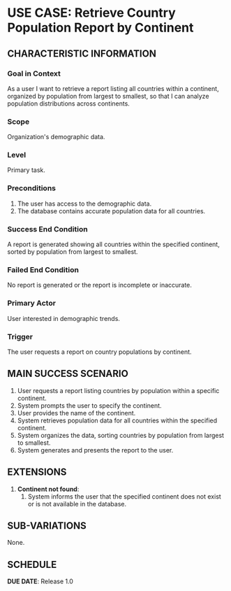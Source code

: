 # USE CASE: Retrieve Country Population Report by Continent

## CHARACTERISTIC INFORMATION

### Goal in Context

As a user I want to retrieve a report listing all countries within a continent, organized by population from largest to smallest, so that I can analyze population distributions across continents.

### Scope

Organization's demographic data.

### Level

Primary task.

### Preconditions

1. The user has access to the demographic data.
2. The database contains accurate population data for all countries.

### Success End Condition

A report is generated showing all countries within the specified continent, sorted by population from largest to smallest.

### Failed End Condition

No report is generated or the report is incomplete or inaccurate.

### Primary Actor

User interested in demographic trends.

### Trigger

The user requests a report on country populations by continent.

## MAIN SUCCESS SCENARIO

1. User requests a report listing countries by population within a specific continent.
2. System prompts the user to specify the continent.
3. User provides the name of the continent.
4. System retrieves population data for all countries within the specified continent.
5. System organizes the data, sorting countries by population from largest to smallest.
6. System generates and presents the report to the user.

## EXTENSIONS

1. **Continent not found**:
    1. System informs the user that the specified continent does not exist or is not available in the database.

## SUB-VARIATIONS

None.

## SCHEDULE

**DUE DATE**: Release 1.0
